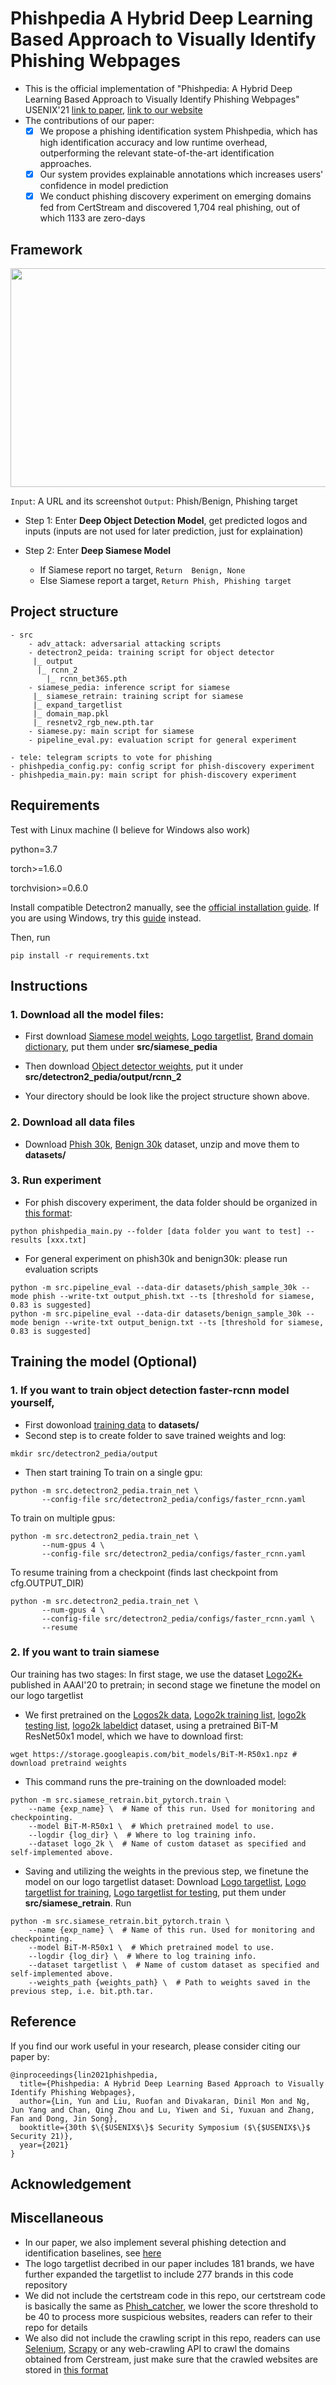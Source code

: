 # Phishpedia A Hybrid Deep Learning Based Approach to Visually Identify Phishing Webpages

- This is the official implementation of "Phishpedia: A Hybrid Deep Learning Based Approach to Visually Identify Phishing Webpages" USENIX'21 [link to paper](https://www.usenix.org/conference/usenixsecurity21/presentation/lin), [link to our website](https://sites.google.com/view/phishpedia-site/home?authuser=0)
- The contributions of our paper:
   - [x] We propose a phishing identification system Phishpedia, which has high identification accuracy and low runtime overhead, outperforming the relevant state-of-the-art identification approaches. 
   - [x] Our system provides explainable annotations which increases users' confidence in model prediction
   - [x] We conduct phishing discovery experiment on emerging domains fed from CertStream and discovered 1,704 real phishing, out of which 1133 are zero-days   

## Framework
    
<img src="big_pic/overview.png" style="width:2000px;height:350px"/>

```Input```: A URL and its screenshot ```Output```: Phish/Benign, Phishing target
- Step 1: Enter <b>Deep Object Detection Model</b>, get predicted logos and inputs (inputs are not used for later prediction, just for explaination)

- Step 2: Enter <b>Deep Siamese Model</b>
    - If Siamese report no target, ```Return  Benign, None```
    - Else Siamese report a target, ```Return Phish, Phishing target``` 
    
## Project structure
```
- src
    - adv_attack: adversarial attacking scripts
    - detectron2_peida: training script for object detector
     |_ output
      |_ rcnn_2
        |_ rcnn_bet365.pth 
    - siamese_pedia: inference script for siamese
     |_ siamese_retrain: training script for siamese
     |_ expand_targetlist
     |_ domain_map.pkl
     |_ resnetv2_rgb_new.pth.tar
    - siamese.py: main script for siamese
    - pipeline_eval.py: evaluation script for general experiment

- tele: telegram scripts to vote for phishing 
- phishpedia_config.py: config script for phish-discovery experiment 
- phishpedia_main.py: main script for phish-discovery experiment 
```
       
## Requirements

Test with Linux machine (I believe for Windows also work)

python=3.7 

torch>=1.6.0 

torchvision>=0.6.0

Install compatible Detectron2 manually, see the [official installation guide](https://detectron2.readthedocs.io/en/latest/tutorials/install.html). If you are using Windows, try this [guide](https://dgmaxime.medium.com/how-to-easily-install-detectron2-on-windows-10-39186139101c) instead.

Then, run
```
pip install -r requirements.txt
```

## Instructions
### 1. Download all the model files:
- First download [Siamese model weights](https://drive.google.com/file/d/1H0Q_DbdKPLFcZee8I14K62qV7TTy7xvS/view?usp=sharing),
[Logo targetlist](https://drive.google.com/file/d/1_C8NSQYWkpW_-tW8WzFaBr8vDeBAWQ87/view?usp=sharing),
[Brand domain dictionary](https://drive.google.com/file/d/1qSdkSSoCYUkZMKs44Rup_1DPBxHnEKl1/view?usp=sharing), put them under **src/siamese_pedia**

- Then download [Object detector weights](https://drive.google.com/file/d/1tE2Mu5WC8uqCxei3XqAd7AWaP5JTmVWH/view?usp=sharing),
put it under **src/detectron2_pedia/output/rcnn_2**

- Your directory should be look like the project structure shown above.

### 2. Download all data files 
- Download [Phish 30k](https://drive.google.com/file/d/12ypEMPRQ43zGRqHGut0Esq2z5en0DH4g/view?usp=sharing), 
[Benign 30k](https://drive.google.com/file/d/1yORUeSrF5vGcgxYrsCoqXcpOUHt-iHq_/view?usp=sharing) dataset,
unzip and move them to **datasets/**

### 3. Run experiment 
- For phish discovery experiment, the data folder should be organized in [this format](https://github.com/lindsey98/Phishpedia/tree/main/datasets/test_sites):
```
python phishpedia_main.py --folder [data folder you want to test] --results [xxx.txt]
```
- For general experiment on phish30k and benign30k: 
please run evaluation scripts
```
python -m src.pipeline_eval --data-dir datasets/phish_sample_30k --mode phish --write-txt output_phish.txt --ts [threshold for siamese, 0.83 is suggested]
python -m src.pipeline_eval --data-dir datasets/benign_sample_30k --mode benign --write-txt output_benign.txt --ts [threshold for siamese, 0.83 is suggested]
```

## Training the model (Optional)
### 1. If you want to train object detection faster-rcnn model yourself, 
- First dowonload [training data](https://drive.google.com/file/d/1L3KSWEXcnWzYdJ4hPrNEUvC8jaaNOiBa/view?usp=sharing) to **datasets/**
- Second step is to create folder to save trained weights and log:
```
mkdir src/detectron2_pedia/output
```
- Then start training 
To train on a single gpu:
```
python -m src.detectron2_pedia.train_net \
       --config-file src/detectron2_pedia/configs/faster_rcnn.yaml
```

To train on multiple gpus:
```
python -m src.detectron2_pedia.train_net \
       --num-gpus 4 \
       --config-file src/detectron2_pedia/configs/faster_rcnn.yaml
```

To resume training from a checkpoint (finds last checkpoint from cfg.OUTPUT_DIR)
```
python -m src.detectron2_pedia.train_net \
       --num-gpus 4 \
       --config-file src/detectron2_pedia/configs/faster_rcnn.yaml \
       --resume
```
<!-- - Launch [DAG](http://openaccess.thecvf.com/content_ICCV_2017/papers/Xie_Adversarial_Examples_for_ICCV_2017_paper.pdf) adversarial attack on Faster-RCNN:
```
python -m src.detectron2_pedia.run_DAG \
    --cfg-path src/detectron2_pedia/configs/faster_rcnn.yaml \
    --weights-path src/detectron2_pedia/output/rcnn_2/rcnn_bet365.pth \
    --results-save-path coco_instances_results.json \
    --vis-save-dir saved
``` -->

### 2. If you want to train siamese
Our training has two stages: In first stage, we use the dataset [Logo2K+](https://arxiv.org/abs/1911.07924) published in AAAI'20 to pretrain; in second stage we finetune the model on our logo targetlist
- We first pretrained on the [Logos2k data](https://drive.google.com/file/d/1zAIp97e8VlFHLwtuZU3Sg1OlvuOPUJJW/view?usp=sharing), [Logo2k training list](https://drive.google.com/file/d/19NuNiy9yv6jDyPruce5MLSQDhFVkcbav/view?usp=sharing), [logo2k testing list](https://drive.google.com/file/d/1-uTDQT_f0nC4lrVf-0Rfz2c9ZyZnhqjz/view?usp=sharing), [logo2k labeldict](https://drive.google.com/file/d/1adCjkccF2gpPvvbkBu3MUvEmfAVcNpOL/view?usp=sharing) dataset, using a pretrained BiT-M ResNet50x1 model, which we have to download first:
```
wget https://storage.googleapis.com/bit_models/BiT-M-R50x1.npz # download pretraind weights
```
- This command runs the pre-training on the downloaded model:
```
python -m src.siamese_retrain.bit_pytorch.train \
    --name {exp_name} \  # Name of this run. Used for monitoring and checkpointing.
    --model BiT-M-R50x1 \  # Which pretrained model to use.
    --logdir {log_dir} \  # Where to log training info.
    --dataset logo_2k \  # Name of custom dataset as specified and self-implemented above.
```
- Saving and utilizing the weights in the previous step, we finetune the model on our logo targetlist dataset:
Download [Logo targetlist](https://drive.google.com/file/d/1cuGAGe-HubaQWU8Gwn0evKSOake6hCTZ/view?usp=sharing), 
[Logo targetlist for training](https://drive.google.com/file/d/1GirhWiOVQpJWafhHA93elMfsUrxJzr9f/view?usp=sharing),
[Logo targetlist for testing](https://drive.google.com/file/d/12GjdcYeSBbPji8pCq5KrFhWmqUC451Pc/view?usp=sharing),
put them under **src/siamese_retrain**.
Run
```
python -m src.siamese_retrain.bit_pytorch.train \
    --name {exp_name} \  # Name of this run. Used for monitoring and checkpointing.
    --model BiT-M-R50x1 \  # Which pretrained model to use.
    --logdir {log_dir} \  # Where to log training info.
    --dataset targetlist \  # Name of custom dataset as specified and self-implemented above.
    --weights_path {weights_path} \  # Path to weights saved in the previous step, i.e. bit.pth.tar.
```
<!-- - Launch adversarial attack ([i-FGSM](https://arxiv.org/pdf/1412.6572.pdf), [i-StepLL](https://arxiv.org/pdf/1611.01236.pdf), [DeepFool](https://arxiv.org/pdf/1511.04599.pdf), [C&W L2](https://arxiv.org/pdf/1608.04644.pdf), [BPDA with Linf-PGD](https://arxiv.org/pdf/1802.00420.pdf)) on siamese:
Run src/adv_attack/gradient masking siamese.ipynb  -->

 
<!-- ## Telegram service to label found phishing (Optional)
### Introduction
- When phishing are reported by the model, users may also want to manually verify the intention of the websites, thus we also developed a telegram-bot to help labeling the screenshot. An example is like this <img src="big_pic/tele.png"/>
- In this application, we support the following command:
```
/start # this will return all the unlabelled data
/get all/date # this will return the statistics for all the data namely how many positive and negatives there are
/classify disagree # this will bring up phishing pages with any disagreement, ie one voted not phishing and one voted phishing for a revote
```
### Setup tele-bot
- 1. Create an empty google sheet for saving the results (foldername, voting results etc.)
- 2. Follow the [guide](https://www.analyticsvidhya.com/blog/2020/07/read-and-update-google-spreadsheets-with-python/) to download JSON file which stores the credential for that particular google sheet, save as **tele/cred.json**
- 3. Go to **tele/tele.py**, Change 
```
token = '[token for telebot]' 
folder = "[the folder you want to label]"
```
[How do I find token for telebot?](https://core.telegram.org/bots#botfather)
- 4. Run **tele/tele.py** -->


## Reference 
If you find our work useful in your research, please consider citing our paper by:
```
@inproceedings{lin2021phishpedia,
  title={Phishpedia: A Hybrid Deep Learning Based Approach to Visually Identify Phishing Webpages},
  author={Lin, Yun and Liu, Ruofan and Divakaran, Dinil Mon and Ng, Jun Yang and Chan, Qing Zhou and Lu, Yiwen and Si, Yuxuan and Zhang, Fan and Dong, Jin Song},
  booktitle={30th $\{$USENIX$\}$ Security Symposium ($\{$USENIX$\}$ Security 21)},
  year={2021}
}
```

## Acknowledgement 

## Miscellaneous
- In our paper, we also implement several phishing detection and identification baselines, see [here](https://github.com/lindsey98/PhishingBaseline)
- The logo targetlist decribed in our paper includes 181 brands, we have further expanded the targetlist to include 277 brands in this code repository 
- We did not include the certstream code in this repo, our certstream code is basically the same as [Phish_catcher](https://github.com/x0rz/phishing_catcher), we lower the score threshold to be 40 to process more suspicious websites, readers can refer to their repo for details
- We also did not include the crawling script in this repo, readers can use [Selenium](https://selenium-python.readthedocs.io/), [Scrapy](https://github.com/scrapy/scrapy) or any web-crawling API to crawl the domains obtained from Cerstream, just make sure that the crawled websites are stored in [this format](https://github.com/lindsey98/Phishpedia/tree/main/datasets/test_sites)
